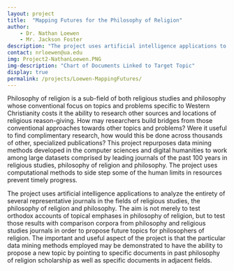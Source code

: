 ```yaml
---
layout: project
title:  "Mapping Futures for the Philosophy of Religion"
author: 
    - Dr. Nathan Loewen
    - Mr. Jackson Foster
description: "The project uses artificial intelligence applications to analyze the entirety of several representative journals in the fields of religious studies, the philosophy of religion and philosophy. The aim is not merely to test orthodox accounts of topical emphases in philosophy of religion, but to test those results with comparison corpora from philosophy and religious studies journals in order to propose future topics for philosophers of religion."
contact: nrloewen@ua.edu
img: Project2-NathanLoewen.PNG
img-description: "Chart of Documents Linked to Target Topic"
display: true
permalink: /projects/Loewen-MappingFutures/
---
```


Philosophy of religion is a sub-field of both religious studies and philosophy whose 
conventional focus on topics and problems specific to Western Christianity costs it the ability to  research other sources and locations of religious reason-giving. How may researchers build bridges from those conventional approaches towards other topics and problems? Were it useful  to find complimentary research, how would this be done across thousands of other, specialized  publications? This project repurposes data mining methods developed in the computer sciences  and digital humanities to work among large datasets comprised by leading journals of the past 100 years in religious studies, philosophy of religion and philosophy. The project uses computational methods to side step some of the human limits in resources prevent timely progress.

The project uses artificial intelligence applications to analyze the entirety of several representative journals in the fields of religious studies, the philosophy of religion and philosophy. The aim is not merely to test orthodox accounts of topical emphases in philosophy of religion, but to test those results with comparison corpora from philosophy and religious studies journals in order to propose future topics for philosophers of religion. The important and useful aspect of the project is that the particular data mining methods employed may be demonstrated to have the ability to propose a new topic by pointing to specific documents in past philosophy of religion scholarship as well as specific documents in adjacent fields.